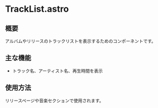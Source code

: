 # TrackList.astro

## 概要
アルバムやリリースのトラックリストを表示するためのコンポーネントです。

## 主な機能
- トラック名、アーティスト名、再生時間を表示

## 使用方法
リリースページや音楽セクションで使用されます。